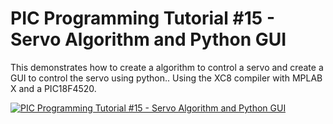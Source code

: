 # **PIC Programming Tutorial #15 - Servo Algorithm and Python GUI**

This demonstrates how to create a algorithm to control a servo and create a GUI to control the servo using python.. Using the XC8 compiler with MPLAB X and a PIC18F4520.

[![PIC Programming Tutorial #15 - Servo Algorithm and Python GUI](https://img.youtube.com/vi/y3symc7PlIs/0.jpg)](https://www.youtube.com/watch?v=y3symc7PlIs "PIC Programming Tutorial #15 - Servo Algorithm and Python GUI")

 



















